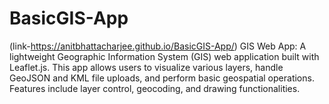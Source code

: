 # BasicGIS-App 
(link-https://anitbhattacharjee.github.io/BasicGIS-App/)
GIS Web App: A lightweight Geographic Information System (GIS) web application built with Leaflet.js. This app allows users to visualize various layers, handle GeoJSON and KML file uploads, and perform basic geospatial operations. Features include layer control, geocoding, and drawing functionalities.
